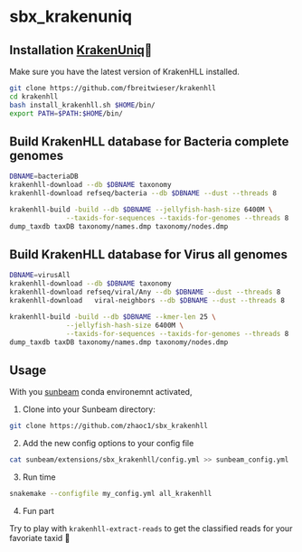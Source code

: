 # sbx_krakenuniq

## Installation [KrakenUniq](https://github.com/fbreitwieser/krakenuniq)🐙

  Make sure you have the latest version of KrakenHLL installed.
  
  ```bash
  git clone https://github.com/fbreitwieser/krakenhll
  cd krakenhll
  bash install_krakenhll.sh $HOME/bin/
  export PATH=$PATH:$HOME/bin/
  ```
  
## Build KrakenHLL database for Bacteria complete genomes

  ```bash
  DBNAME=bacteriaDB
  krakenhll-download --db $DBNAME taxonomy
  krakenhll-download refseq/bacteria --db $DBNAME --dust --threads 8
  
  krakenhll-build -build --db $DBNAME --jellyfish-hash-size 6400M \
                --taxids-for-sequences --taxids-for-genomes --threads 8
  dump_taxdb taxDB taxonomy/names.dmp taxonomy/nodes.dmp
  ```

## Build KrakenHLL database for Virus all genomes

  ```bash
  DBNAME=virusAll
  krakenhll-download --db $DBNAME taxonomy
  krakenhll-download refseq/viral/Any --db $DBNAME --dust --threads 8
  krakenhll-download   viral-neighbors --db $DBNAME --dust --threads 8
  
  krakenhll-build -build --db $DBNAME --kmer-len 25 \
                --jellyfish-hash-size 6400M \
                --taxids-for-sequences --taxids-for-genomes --threads 8
  dump_taxdb taxDB taxonomy/names.dmp taxonomy/nodes.dmp
  ```
 
 ## Usage
 
 With you [sunbeam](https://github.com/sunbeam-labs/sunbeam) conda environemnt activated, 
 
 1. Clone into your Sunbeam directory:
 
  ```bash
  git clone https://github.com/zhaoc1/sbx_krakenhll
  ```
 
 2. Add the new config options to your config file
 
  ```bash
  cat sunbeam/extensions/sbx_krakenhll/config.yml >> sunbeam_config.yml
  ```
 
 3. Run time

  ```bash
  snakemake --configfile my_config.yml all_krakenhll
  ```
 4. Fun part
 
  Try to play with `krakenhll-extract-reads` to get the classified reads for your favoriate taxid 😬
 

